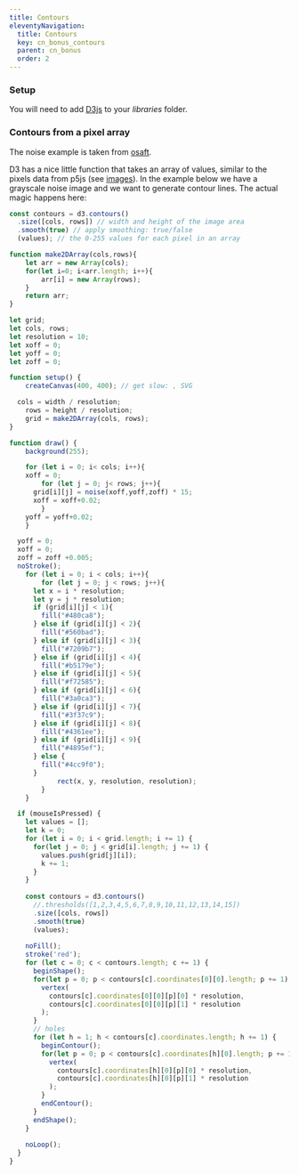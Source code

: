```yaml
---
title: Contours
eleventyNavigation:
  title: Contours
  key: cn_bonus_contours
  parent: cn_bonus
  order: 2
---
```


### Setup

You will need to add [D3js](https://d3js.org/d3.v7.min.js) to your *libraries* folder.

### Contours from a pixel array

The noise example is taken from [osaft](https://github.com/Osaft/teaching-parametric-design/blob/main/code/spender%20v3%20mehr%20FARBEN/sketch.js).

D3 has a nice little function that takes an array of values, similar to the pixels data from p5js (see [images](images.md)). In the example below we have a grayscale noise image and we want to generate contour lines. The actual magic happens here:

```js
const contours = d3.contours()
  .size([cols, rows]) // width and height of the image area
  .smooth(true) // apply smoothing: true/false
  (values); // the 0-255 values for each pixel in an array
```

```js
function make2DArray(cols,rows){
	let arr = new Array(cols);
	for(let i=0; i<arr.length; i++){
		arr[i] = new Array(rows);
	}
	return arr;
}

let grid;
let cols, rows;
let resolution = 10;
let xoff = 0;
let yoff = 0;
let zoff = 0;

function setup() {
	createCanvas(400, 400); // get slow: , SVG	

  cols = width / resolution;
	rows = height / resolution;
	grid = make2DArray(cols, rows);
}

function draw() {
	background(255);

	for (let i = 0; i< cols; i++){
    xoff = 0;
		for (let j = 0; j< rows; j++){
      grid[i][j] = noise(xoff,yoff,zoff) * 15;
      xoff = xoff+0.02;        
		}
    yoff = yoff+0.02;
	}

  yoff = 0;
  xoff = 0;
  zoff = zoff +0.005;
  noStroke();
	for (let i = 0; i < cols; i++){
		for (let j = 0; j < rows; j++){
      let x = i * resolution;
      let y = j * resolution;
      if (grid[i][j] < 1){
        fill("#480ca8");
      } else if (grid[i][j] < 2){
        fill("#560bad");
      } else if (grid[i][j] < 3){
        fill("#7209b7");
      } else if (grid[i][j] < 4){
        fill("#b5179e");
      } else if (grid[i][j] < 5){
        fill("#f72585");
      } else if (grid[i][j] < 6){
        fill("#3a0ca3");
      } else if (grid[i][j] < 7){
        fill("#3f37c9");
      } else if (grid[i][j] < 8){
        fill("#4361ee");
      } else if (grid[i][j] < 9){
        fill("#4895ef");
      } else {
        fill("#4cc9f0");
      }
			rect(x, y, resolution, resolution);
		}
	}

  if (mouseIsPressed) {
    let values = [];
    let k = 0;
    for (let i = 0; i < grid.length; i += 1) {
      for(let j = 0; j < grid[i].length; j += 1) {
        values.push(grid[j][i]);
        k += 1;
      }
    }
  
    const contours = d3.contours()
      //.thresholds([1,2,3,4,5,6,7,8,9,10,11,12,13,14,15])
      .size([cols, rows])
      .smooth(true)
      (values);
    
    noFill();
    stroke('red');
    for (let c = 0; c < contours.length; c += 1) {
      beginShape();
      for(let p = 0; p < contours[c].coordinates[0][0].length; p += 1) {
        vertex(
          contours[c].coordinates[0][0][p][0] * resolution,
          contours[c].coordinates[0][0][p][1] * resolution
        );
      }
      // holes
      for (let h = 1; h < contours[c].coordinates.length; h += 1) {
        beginContour();
        for(let p = 0; p < contours[c].coordinates[h][0].length; p += 1) {
          vertex(
            contours[c].coordinates[h][0][p][0] * resolution,
            contours[c].coordinates[h][0][p][1] * resolution
          );
        }
        endContour();
      }
      endShape();
    }
  
    noLoop();
  } 
}
```